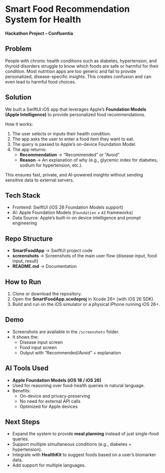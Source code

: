 # Smart Food Recommendation System for Health  
**Hackathon Project – Confluentia**  

## Problem  
People with chronic health conditions such as diabetes, hypertension, and thyroid disorders struggle to know which foods are safe or harmful for their condition. Most nutrition apps are too generic and fail to provide personalized, disease-specific insights. This creates confusion and can even lead to harmful food choices.  

## Solution  
We built a SwiftUI iOS app that leverages Apple’s **Foundation Models (Apple Intelligence)** to provide personalized food recommendations.  

How it works:  
1. The user selects or inputs their health condition.  
2. The app asks the user to enter a food item they want to eat.  
3. The query is passed to Apple’s on-device Foundation Model.  
4. The app returns:  
   - **Recommendation** → “Recommended” or “Avoid”  
   - **Reason** → An explanation of why (e.g., glycemic index for diabetes, sodium for hypertension, etc.).  

This ensures fast, private, and AI-powered insights without sending sensitive data to external servers.  

## Tech Stack  
- Frontend: SwiftUI (iOS 26 Foundation Models support)  
- AI: Apple Foundation Models (`Foundation` + `AI` frameworks)  
- Data Source: Apple’s built-in on device intelligence and prompt engineering  

## Repo Structure  
- **SmartFoodApp** → SwiftUI project code  
- **screenshots** → Screenshots of the main user flow (disease input, food input, result)  
- **README.md** → Documentation  

## How to Run  
1. Clone or download the repository.  
2. Open the **SmartFoodApp.xcodeproj** in Xcode 26+ (with iOS 26 SDK).  
3. Build and run on the iOS simulator or a physical iPhone running iOS 26+.  

## Demo  
- Screenshots are available in the `/screenshots` folder.  
- It shows the:  
  - Disease input screen  
  - Food input screen  
  - Output with “Recommended/Avoid” + explanation  

## AI Tools Used  
- **Apple Foundation Models (iOS 18 / iOS 26)**  
- Used for reasoning over food-health queries in natural language.  
- Benefits:  
  - On-device and privacy-preserving  
  - No need for external API calls  
  - Optimized for Apple devices  

## Next Steps  
- Expand the system to provide **meal planning** instead of just single-food queries.  
- Support multiple simultaneous conditions (e.g., diabetes + hypertension).  
- Integrate with **HealthKit** to suggest foods based on a user’s biomarker data.  
- Add support for multiple languages.

  
